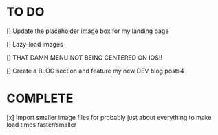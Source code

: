 # TO DO

[] Update the placeholder image box for my landing page

[] Lazy-load images

[] THAT DAMN MENU NOT BEING CENTERED ON IOS!!

[] Create a BLOG section and feature my new DEV blog posts4

# COMPLETE 

[x] Import smaller image files for probably just about everything to make load times faster/smaller